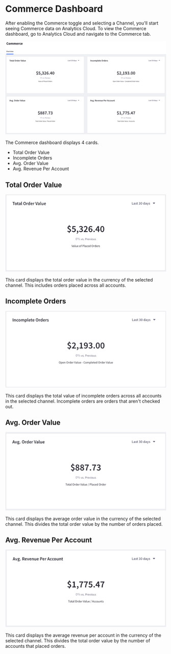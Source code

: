 # Commerce Dashboard

After enabling the Commerce toggle and selecting a Channel, you'll start seeing Commerce data on Analytics Cloud. To view the Commerce dashboard, go to Analytics Cloud and navigate to the Commerce tab.

![The Commerce dashboard is the default view when you first enable the Commerce toggle.](./commerce-dashboard/images/01.png)

The Commerce dashboard displays 4 cards.

* Total Order Value
* Incomplete Orders
* Avg. Order Value
* Avg. Revenue Per Account

## Total Order Value

![The total order value for all orders placed across all accounts in the selected channel.](./commerce-dashboard/images/02.png)

This card displays the total order value in the currency of the selected channel. This includes orders placed across all accounts.

## Incomplete Orders

![The value of incomplete orders in the selected channel across all accounts.](./commerce-dashboard/images/03.png)

This card displays the total value of incomplete orders across all accounts in the selected channel. Incomplete orders are orders that aren't checked out.

## Avg. Order Value

![The average order value across all accounts in the selected channel.](./commerce-dashboard/images/04.png)

This card displays the average order value in the currency of the selected channel. This divides the total order value by the number of orders placed.

## Avg. Revenue Per Account

![The average revenue per accounts based on all accounts that placed orders.](./commerce-dashboard/images/05.png)

This card displays the average revenue per account in the currency of the selected channel. This divides the total order value by the number of accounts that placed orders.